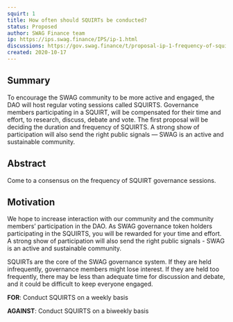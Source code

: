 ```yaml
---
squirt: 1
title: How often should SQUIRTs be conducted?
status: Proposed
author: SWAG Finance team
ip: https://ips.swag.finance/IPS/ip-1.html
discussions: https://gov.swag.finance/t/proposal-ip-1-frequency-of-squirts/32
created: 2020-10-17
---
```


## Summary

To encourage the SWAG community to be more active and engaged, the DAO will host regular voting sessions called SQUIRTS. Governance members participating in a SQUIRT, will be compensated for their time and effort, to research, discuss, debate and vote. The first proposal will be deciding the duration and frequency of SQUIRTS. A strong show of participation will also send the right public signals — SWAG is an active and sustainable community.

## Abstract
Come to a consensus on the frequency of SQUIRT governance sessions.

## Motivation
We hope to increase interaction with our community and the community members’ participation in the DAO. As SWAG governance token holders participating in the SQUIRTS, you will be rewarded for your time and effort. A strong show of participation will also send the right public signals - SWAG is an active and sustainable community.

SQUIRTs are the core of the SWAG governance system. If they are held infrequently, governance members might lose interest. If they are held too frequently, there may be less than adequate time for discussion and debate, and it could be difficult to keep everyone engaged.


**FOR**: Conduct SQUIRTS on a weekly basis

**AGAINST**: Conduct SQUIRTS on a biweekly basis